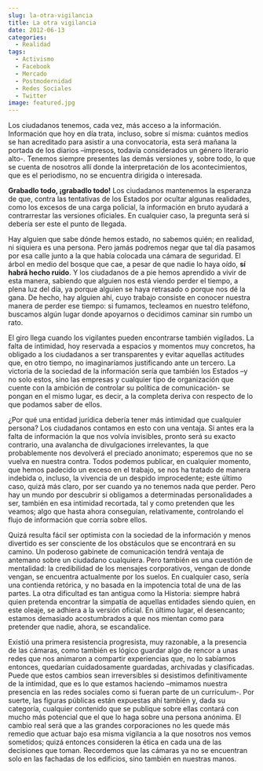 ```yaml
---
slug: la-otra-vigilancia
title: La otra vigilancia
date: 2012-06-13
categories:
  - Realidad
tags:
  - Activismo
  - Facebook
  - Mercado
  - Postmodernidad
  - Redes Sociales
  - Twitter
image: featured.jpg
---
```


Los ciudadanos tenemos, cada vez, más acceso a la información. Información que
hoy en día trata, incluso, sobre sí misma: cuántos medios se han acreditado para
asistir a una convocatoria, esta será mañana la portada de los diarios
–impresos, todavía considerados un género literario alto-. Tenemos siempre
presentes las demás versiones y, sobre todo, lo que se cuenta de nosotros allí
donde la interpretación de los acontecimientos, que es el periodismo, no se
encuentra dirigida o interesada.

**Grabadlo todo, ¡grabadlo todo!** Los ciudadanos mantenemos la esperanza de
que, contra las tentativas de los Estados por ocultar algunas realidades, como
los excesos de una carga policial, la información en bruto ayudará a
contrarrestar las versiones oficiales. En cualquier caso, la pregunta será si
debería ser este el punto de llegada.

Hay alguien que sabe dónde hemos estado, no sabemos quién; en realidad, ni
siquiera es una persona. Pero jamás podremos negar que tal día pasamos por esa
calle junto a la que había colocada una cámara de seguridad. El árbol en medio
del bosque que cae, a pesar de que nadie lo haya oído, **sí habrá hecho ruido**.
Y los ciudadanos de a pie hemos aprendido a vivir de esta manera, sabiendo que
alguien nos está viendo perder el tiempo, a plena luz del día, ya porque alguien
se haya retrasado o porque nos dé la gana. De hecho, hay alguien ahí, cuyo
trabajo consiste en conocer nuestra manera de perder ese tiempo: si fumamos,
tecleamos en nuestro teléfono, buscamos algún lugar donde apoyarnos o decidimos
caminar sin rumbo un rato.

El giro llega cuando los vigilantes pueden encontrarse también vigilados. La
falta de intimidad, hoy reservada a espacios y momentos muy concretos, ha
obligado a los ciudadanos a ser transparentes y evitar aquellas actitudes que,
en otro tiempo, no imaginaríamos justificando ante un tercero. La victoria de la
sociedad de la información sería que también los Estados –y no solo estos, sino
las empresas y cualquier tipo de organización que cuente con la ambición de
controlar su política de comunicación- se pongan en el mismo lugar, es decir, a
la completa deriva con respecto de lo que podamos saber de ellos.

¿Por qué una entidad jurídica debería tener más intimidad que cualquier persona?
Los ciudadanos contamos en esto con una ventaja. Si antes era la falta de
información la que nos volvía invisibles, pronto será su exacto contrario, una
avalancha de divulgaciones irrelevantes, la que probablemente nos devolverá el
preciado anonimato; esperemos que no se vuelva en nuestra contra. Todos podemos
publicar, en cualquier momento, que hemos padecido un exceso en el trabajo, se
nos ha tratado de manera indebida o, incluso, la vivencia de un despido
improcedente; este último caso, quizá más claro, por ser cuando ya no tenemos
nada que perder. Pero hay un mundo por descubrir si obligamos a determinadas
personalidades a ser, también en esa intimidad recortada, tal y como pretenden
que les veamos; algo que hasta ahora conseguían, relativamente, controlando el
flujo de información que corría sobre ellos.

Quizá resulta fácil ser optimista con la sociedad de la información y menos
divertido es ser consciente de los obstáculos que se encontrará en su camino.
Un poderoso gabinete de comunicación tendrá ventaja de antemano sobre un
ciudadano cualquiera. Pero también es una cuestión de mentalidad: la
credibilidad de los mensajes corporativos, vengan de donde vengan, se encuentra
actualmente por los suelos. En cualquier caso, sería una contienda retórica, y
no basada en la impotencia total de una de las partes. La otra dificultad es tan
antigua como la Historia: siempre habrá quien pretenda encontrar la simpatía de
aquellas entidades siendo quien, en este oleaje, se adhiera a la versión
oficial. En último lugar, el desencanto; estamos demasiado acostumbrados a que
nos mientan como para pretender que nadie, ahora, se escandalice.

Existió una primera resistencia progresista, muy razonable, a la presencia de
las cámaras, como también es lógico guardar algo de rencor a unas redes que nos
animaron a compartir experiencias que, no lo sabíamos entonces, quedarían
cuidadosamente guardadas, archivadas y clasificadas. Puede que estos cambios
sean irreversibles si desistimos definitivamente de la intimidad, que es lo que
estamos haciendo –mimamos nuestra presencia en las redes sociales como si fueran
parte de un currículum-. Por suerte, las figuras públicas están expuestas ahí
también y, dada su categoría, cualquier contenido que se publique sobre ellas
contará con mucho más potencial que el que lo haga sobre una persona anónima. El
cambio real será que a las grandes corporaciones no les quede más remedio que
actuar bajo esa misma vigilancia a la que nosotros nos vemos sometidos; quizá
entonces consideren la ética en cada una de las decisiones que toman. Recordemos
que las cámaras ya no se encuentran solo en las fachadas de los edificios, sino
también en nuestras manos.
